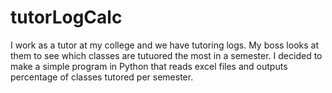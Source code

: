 # tutorLogCalc
I work as a tutor at my college and we have tutoring logs. My boss looks at them to see which classes are tutuored the most in a semester.
I decided to make a simple program in Python that reads excel files and outputs percentage of classes tutored per semester.
